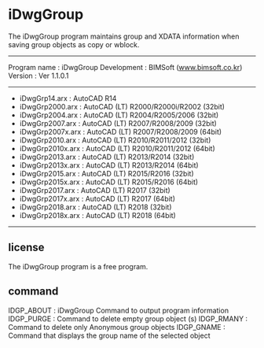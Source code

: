 # iDwgGroup
The iDwgGroup program maintains group and XDATA information when saving group objects as copy or wblock.

* * *
Program name : iDwgGroup
Development : BIMSoft (www.bimsoft.co.kr)
Version : Ver 1.1.0.1
* * *
* iDwgGrp14.arx    : AutoCAD R14
* iDwgGrp2000.arx  : AutoCAD (LT) R2000/R2000i/R2002 (32bit) 
* iDwgGrp2004.arx  : AutoCAD (LT) R2004/R2005/2006 (32bit) 
* iDwgGrp2007.arx  : AutoCAD (LT) R2007/R2008/2009 (32bit) 
* iDwgGrp2007x.arx : AutoCAD (LT) R2007/R2008/2009 (64bit) 
* iDwgGrp2010.arx  : AutoCAD (LT) R2010/R2011/2012 (32bit) 
* iDwgGrp2010x.arx : AutoCAD (LT) R2010/R2011/2012 (64bit) 
* iDwgGrp2013.arx  : AutoCAD (LT) R2013/R2014 (32bit) 
* iDwgGrp2013x.arx : AutoCAD (LT) R2013/R2014 (64bit) 
* iDwgGrp2015.arx  : AutoCAD (LT) R2015/R2016 (32bit) 
* iDwgGrp2015x.arx : AutoCAD (LT) R2015/R2016 (64bit) 
* iDwgGrp2017.arx  : AutoCAD (LT) R2017 (32bit) 
* iDwgGrp2017x.arx : AutoCAD (LT) R2017 (64bit) 
* iDwgGrp2018.arx  : AutoCAD (LT) R2018 (32bit) 
* iDwgGrp2018x.arx : AutoCAD (LT) R2018 (64bit) 
* * *

## license
The iDwgGroup program is a free program.

## command
IDGP_ABOUT : iDwgGroup Command to output program information
IDGP_PURGE : Command to delete empty group object (s)
IDGP_RMANY : Command to delete only Anonymous group objects
IDGP_GNAME : Command that displays the group name of the selected object
